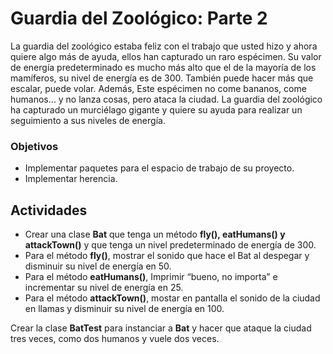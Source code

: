 # Guardia del Zoológico: Parte 2
La guardia del zoológico estaba feliz con el trabajo que usted hizo y ahora quiere algo más de ayuda, ellos han capturado un raro espécimen. Su valor de energía predeterminado es mucho más alto que el de la mayoría de los mamíferos, su nivel de energía es de 300. También puede hacer más que escalar, puede volar. Además, Este espécimen no come bananos, come humanos… y no lanza cosas, pero ataca la ciudad. La guardia del zoológico ha capturado un murciélago gigante y quiere su ayuda para realizar un seguimiento a sus niveles de energía.

### Objetivos
- Implementar paquetes para el espacio de trabajo de su proyecto.
- Implementar herencia.

## Actividades
- Crear una clase **Bat** que tenga un método **fly(), eatHumans() y attackTown()** y que tenga un nivel predeterminado de energía de 300.
- Para el método **fly()**, mostrar el sonido que hace el Bat al despegar y disminuir su nivel de energía en 50.
- Para el método **eatHumans()**, Imprimir “bueno, no importa” e incrementar su nivel de energía en 25.
- Para el método **attackTown()**, mostar en pantalla el sonido de la ciudad en llamas y disminuir su nivel de energía en 100.

Crear la clase **BatTest** para instanciar a **Bat** y hacer que ataque la ciudad tres veces, como dos humanos y vuele dos veces.
